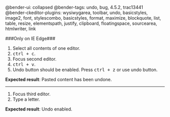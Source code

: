 @bender-ui: collapsed
@bender-tags: undo, bug, 4.5.2, trac13441
@bender-ckeditor-plugins: wysiwygarea, toolbar, undo, basicstyles, image2, font, stylescombo, basicstyles, format,
maximize, blockquote, list, table, resize, elementspath, justify, clipboard, floatingspace, sourcearea, htmlwriter, link

###Only on IE Edge###

1. Select all contents of one editor.
2. <kbd>ctrl + c</kbd>.
3. Focus second editor.
4. <kbd>ctrl + v</kbd>.
5. Undo button should be enabled. Press <kbd>ctrl + z</kbd> or use undo button.

**Expected result**: Pasted content has been undone.

------------

1. Focus third editor.
2. Type a letter.

**Expected result**: Undo enabled.
